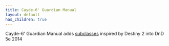 ```yaml
---
title: Cayde-6' Guardian Manual
layout: default
has_children: true
---
```

Cayde-6' Guardian Manual adds [subclasses]({{site.baseurl}}/Cayde-6'%20Guardian%20Manual/subclasses/Subclasses) inspired by Destiny 2 into DnD 5e 2014